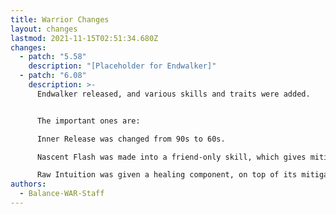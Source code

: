 ```yaml
---
title: Warrior Changes
layout: changes
lastmod: 2021-11-15T02:51:34.680Z
changes:
  - patch: "5.58"
    description: "[Placeholder for Endwalker]"
  - patch: "6.08"
    description: >-
      Endwalker released, and various skills and traits were added.  


      The important ones are:  

      Inner Release was changed from 90s to 60s.  

      Nascent Flash was made into a friend-only skill, which gives mitigation and heals.  

      Raw Intuition was given a healing component, on top of its mitigation.  
authors:
  - Balance-WAR-Staff
---
```

